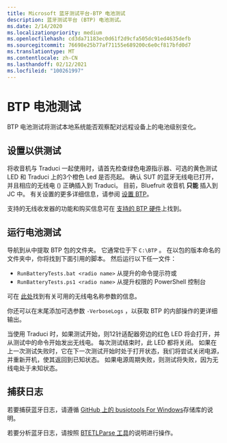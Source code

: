 ```yaml
---
title: Microsoft 蓝牙测试平台-BTP 电池测试
description: 蓝牙测试平台 (BTP) 电池测试。
ms.date: 2/14/2020
ms.localizationpriority: medium
ms.openlocfilehash: cd3da71183ec0d61f2d9cfa505dc91ed4635defb
ms.sourcegitcommit: 76698e25b77af71155e689200c6e0cf817bfd0d7
ms.translationtype: MT
ms.contentlocale: zh-CN
ms.lasthandoff: 02/12/2021
ms.locfileid: "100261997"
---
```

# <a name="btp-battery-tests"></a>BTP 电池测试 #

BTP 电池测试将测试本地系统能否观察配对远程设备上的电池级别变化。

## <a name="setting-up-for-testing"></a>设置以供测试 ##

将收音机与 Traduci 一起使用时，请首先检查绿色电源指示器、可选的黄色测试 LED 和 Traduci 上的3个橙色 Led 是否亮起。 确认 SUT 的蓝牙无线电已打开，并且相应的无线电 () 正确插入到 Traduci。 目前，Bluefruit 收音机 **只能** 插入到 JC 中。 有关设置的更多详细信息，请参阅 [设置 BTP](testing-BTP-setup.md)。

支持的无线收发器的功能和购买信息可在 [支持的 BTP 硬件](testing-BTP-hw.md)上找到。

## <a name="running-the-battery-tests"></a>运行电池测试 ##

导航到从中提取 BTP 包的文件夹。 它通常位于下 `C:\BTP` 。 在以包的版本命名的文件夹中，你将找到下面引用的脚本。 然后运行以下任一文件：

- `RunBatteryTests.bat <radio name>` 从提升的命令提示符或
- `RunBatteryTests.ps1 <radio name>` 从提升权限的 PowerShell 控制台

可在 [此处](testing-BTP-hw.md#supported-radios)找到有关可用的无线电名称参数的信息。

你还可以在末尾添加可选参数 `-VerboseLogs` ，以获取 BTP 的内部操作的更详细输出。

当使用 Traduci 时，如果测试开始，则12针适配器旁边的红色 LED 将会打开，并从测试中的命令开始发出无线电。 每次测试结束时，此 LED 都将关闭。 如果在上一次测试失败时，它在下一次测试开始时处于打开状态，我们将尝试关闭电源，并重新开机，使其返回到已知状态。 如果电源周期失败，则测试将失败，因为无线电处于未知状态。

## <a name="capturing-logs"></a>捕获日志 ##

若要捕获蓝牙日志，请遵循 [GitHub 上的 busiotools For Windows](https://github.com/microsoft/busiotools/blob/master/bluetooth/tracing/readme.md)存储库的说明。

若要分析蓝牙日志，请按照 [BTETLParse 工具](testing-BTP-tools-btetlparse.md)的说明进行操作。

